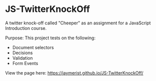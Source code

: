 # JS-TwitterKnockOff
A twitter knock-off called "Cheeper" as an assignment for a JavaScript Introduction course.

Purpose: This project tests on the following:
- Document selectors
- Decisions
- Validation
- Form Events

View the page here: https://jaymerist.github.io/JS-TwitterKnockOff/
